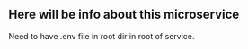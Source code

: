## Here will be info about this microservice

Need to have .env file in root dir in root of service.